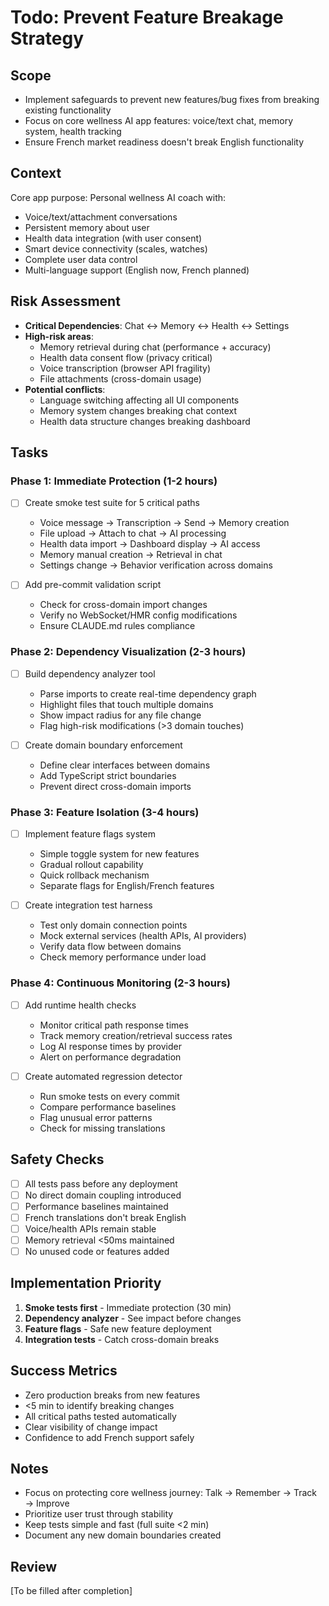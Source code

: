 # Todo: Prevent Feature Breakage Strategy

## Scope
- Implement safeguards to prevent new features/bug fixes from breaking existing functionality
- Focus on core wellness AI app features: voice/text chat, memory system, health tracking
- Ensure French market readiness doesn't break English functionality

## Context
Core app purpose: Personal wellness AI coach with:
- Voice/text/attachment conversations
- Persistent memory about user
- Health data integration (with user consent)
- Smart device connectivity (scales, watches)
- Complete user data control
- Multi-language support (English now, French planned)

## Risk Assessment
- **Critical Dependencies**: Chat ↔ Memory ↔ Health ↔ Settings
- **High-risk areas**: 
  - Memory retrieval during chat (performance + accuracy)
  - Health data consent flow (privacy critical)
  - Voice transcription (browser API fragility)
  - File attachments (cross-domain usage)
- **Potential conflicts**: 
  - Language switching affecting all UI components
  - Memory system changes breaking chat context
  - Health data structure changes breaking dashboard

## Tasks

### Phase 1: Immediate Protection (1-2 hours)
- [ ] Create smoke test suite for 5 critical paths
   - Voice message → Transcription → Send → Memory creation
   - File upload → Attach to chat → AI processing
   - Health data import → Dashboard display → AI access
   - Memory manual creation → Retrieval in chat
   - Settings change → Behavior verification across domains
   
- [ ] Add pre-commit validation script
   - Check for cross-domain import changes
   - Verify no WebSocket/HMR config modifications
   - Ensure CLAUDE.md rules compliance

### Phase 2: Dependency Visualization (2-3 hours)
- [ ] Build dependency analyzer tool
   - Parse imports to create real-time dependency graph
   - Highlight files that touch multiple domains
   - Show impact radius for any file change
   - Flag high-risk modifications (>3 domain touches)

- [ ] Create domain boundary enforcement
   - Define clear interfaces between domains
   - Add TypeScript strict boundaries
   - Prevent direct cross-domain imports

### Phase 3: Feature Isolation (3-4 hours)
- [ ] Implement feature flags system
   - Simple toggle system for new features
   - Gradual rollout capability
   - Quick rollback mechanism
   - Separate flags for English/French features

- [ ] Create integration test harness
   - Test only domain connection points
   - Mock external services (health APIs, AI providers)
   - Verify data flow between domains
   - Check memory performance under load

### Phase 4: Continuous Monitoring (2-3 hours)
- [ ] Add runtime health checks
   - Monitor critical path response times
   - Track memory creation/retrieval success rates
   - Log AI response times by provider
   - Alert on performance degradation

- [ ] Create automated regression detector
   - Run smoke tests on every commit
   - Compare performance baselines
   - Flag unusual error patterns
   - Check for missing translations

## Safety Checks
- [ ] All tests pass before any deployment
- [ ] No direct domain coupling introduced
- [ ] Performance baselines maintained
- [ ] French translations don't break English
- [ ] Voice/health APIs remain stable
- [ ] Memory retrieval <50ms maintained
- [ ] No unused code or features added

## Implementation Priority
1. **Smoke tests first** - Immediate protection (30 min)
2. **Dependency analyzer** - See impact before changes
3. **Feature flags** - Safe new feature deployment
4. **Integration tests** - Catch cross-domain breaks

## Success Metrics
- Zero production breaks from new features
- <5 min to identify breaking changes
- All critical paths tested automatically
- Clear visibility of change impact
- Confidence to add French support safely

## Notes
- Focus on protecting core wellness journey: Talk → Remember → Track → Improve
- Prioritize user trust through stability
- Keep tests simple and fast (full suite <2 min)
- Document any new domain boundaries created

## Review
[To be filled after completion]